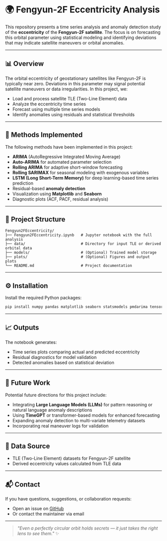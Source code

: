 # 🌍 Fengyun-2F Eccentricity Analysis

This repository presents a time series analysis and anomaly detection study of the **eccentricity** of the **Fengyun-2F satellite**. The focus is on forecasting this orbital parameter using statistical modeling and identifying deviations that may indicate satellite maneuvers or orbital anomalies.

---

## 📊 Overview

The orbital eccentricity of geostationary satellites like Fengyun-2F is typically near zero. Deviations in this parameter may signal potential satellite maneuvers or data irregularities. In this project, we:

- Load and process satellite TLE (Two-Line Element) data  
- Analyze the eccentricity time series  
- Forecast using multiple time series models  
- Identify anomalies using residuals and statistical thresholds  

---

## 🧠 Methods Implemented

The following methods have been implemented in this project:

- **ARIMA** (AutoRegressive Integrated Moving Average)
- **Auto-ARIMA** for automated parameter selection
- **Rolling ARIMA** for adaptive short-window forecasting
- **Rolling SARIMAX** for seasonal modeling with exogenous variables
- **LSTM (Long Short-Term Memory)** for deep learning-based time series prediction
- Residual-based **anomaly detection**
- Visualization using **Matplotlib** and **Seaborn**
- Diagnostic plots (ACF, PACF, residual analysis)

---

## 📁 Project Structure

```plaintext
Fengyun2FEccentricity/
├── Fengyun2FEccentricity.ipynb   # Jupyter notebook with the full analysis
├── data/                         # Directory for input TLE or derived orbital data
├── models/                       # (Optional) Trained model storage
├── plots/                        # (Optional) Figures and output plots
└── README.md                     # Project documentation
```

---

## ⚙️ Installation

Install the required Python packages:

```bash
pip install numpy pandas matplotlib seaborn statsmodels pmdarima tensorflow
```

---

## 📈 Outputs

The notebook generates:

- Time series plots comparing actual and predicted eccentricity  
- Residual diagnostics for model validation  
- Detected anomalies based on statistical deviation  

---

## 🚀 Future Work

Potential future directions for this project include:

- Integrating **Large Language Models (LLMs)** for pattern reasoning or natural language anomaly descriptions  
- Using **TimeGPT** or transformer-based models for enhanced forecasting  
- Expanding anomaly detection to multi-variate telemetry datasets  
- Incorporating real maneuver logs for validation

---

## 📡 Data Source

- TLE (Two-Line Element) datasets for Fengyun-2F satellite
- Derived eccentricity values calculated from TLE data

---

## 📬 Contact

If you have questions, suggestions, or collaboration requests:

- Open an issue on [GitHub](https://github.com/yourusername/yourrepo/issues)
- Or contact the maintainer via email

---

> _"Even a perfectly circular orbit holds secrets — it just takes the right lens to see them."_ ✨
